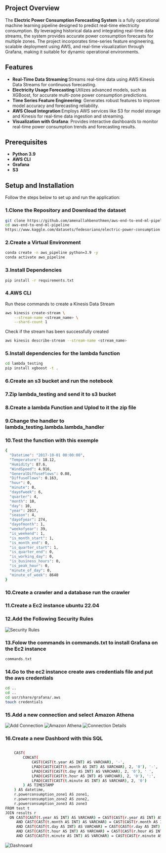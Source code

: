 ## Project Overview

The **Electric Power Consumption Forecasting System** is a fully operational machine learning pipeline designed to predict real-time electricity consumption. By leveraging historical data and integrating real-time data streams, the system provides accurate power consumption forecasts for multiple zones. The project incorporates time-series feature engineering, scalable deployment using AWS, and real-time visualization through Grafana, making it suitable for dynamic operational environments.
## Features

- **Real-Time Data Streaming**:Streams real-time data using AWS Kinesis Data Streams for continuous forecasting.
- **Electricity Usage Forecasting**:Utilizes advanced models, such as XGBoost, for accurate multi-zone power consumption predictions.
- **Time Series Feature Engineering**: Generates robust features to improve model accuracy and forecasting reliability.
- **AWS Cloud Integration**:Employs AWS services like S3 for model storage and Kinesis for real-time data ingestion and streaming.
- **Visualization with Grafana**: Provides interactive dashboards to monitor real-time power consumption trends and forecasting results.



## Prerequisites

- **Python 3.9** 
- **AWS CLI**
- **Grafana**
- **S3**

## Setup and Installation

Follow the steps below to set up and run the application:

### 1.Clone the Repository and Download the dataset

```bash
git clone https://github.com/amenallahbenothmen/aws-end-to-end-ml-pipeline.git
cd aws-end-to-end-ml-pipeline
https://www.kaggle.com/datasets/fedesoriano/electric-power-consumption

```

### 2.Create a Virtual Environment

```bash
conda create -n aws_pipeline python=3.9 -y
conda activate aws_pipeline
```


### 3.Install Dependencies

```bash
pip install -r requirements.txt

```

### 4.AWS CLI

Run these commands to create a Kinesis Data Stream

```bash
aws kinesis create-stream \
    --stream-name <stream_name> \
    --shard-count 1

```
Check if the stream has been successfully created

```bash
aws kinesis describe-stream --stream-name <stream_name>

```
### 5.Install dependencies for the lambda function 

```bash
cd lambda_testing
pip install xgboost -t .

```

### 6.Create an s3 bucket and run the notebook

### 7.Zip lambda_testing and send it to s3 bucket 

### 8.Create a lambda Function and Uplod to it the zip file 

### 9.Change the handler to lambda_testing.lambda.lambda_handler

### 10.Test the function with this exemple

```bash
{
  "Datetime": "2017-10-01 00:00:00",
  "Temperature": 18.12,
  "Humidity": 87.6,
  "WindSpeed": 4.916,
  "GeneralDiffuseFlows": 0.08,
  "DiffuseFlows": 0.163,
  "hour": 0,
  "minute": 0,
  "dayofweek": 6,
  "quarter": 4,
  "month": 10,
  "day": 10,
  "year": 2017,
  "season": 4,
  "dayofyear": 274,
  "dayofmonth": 1,
  "weekofyear": 39,
  "is_weekend": 1,
  "is_month_start": 1,
  "is_month_end": 0,
  "is_quarter_start": 1,
  "is_quarter_end": 0,
  "is_working_day": 0,
  "is_business_hours": 0,
  "is_peak_hour": 0,
  "minute_of_day": 0,
  "minute_of_week": 8640
}

```

### 10.Create a crawler and a database run the crawler

### 11.Create a Ec2 instance ubuntu 22.04

### 12.Add the Following Security Rules

![Security Rules](images/security.png)

### 13.Folow the commands in commands.txt to install Grafana on the Ec2 instance

```bash
commands.txt
```
### 14.Go to the ec2 instance create aws credentials file and put the aws credentials

```bash
cd ..
cd ..
cd usr/share/grafana/.aws
touch credentials

```

### 15.Add a new connection and select Amazon Athena

![Add Connection](images/addconnection.png)
![Amazon Athena](images/athena.png)
![Connection Details](images/details.png)

### 16.Create a new Dashbord with this SQL 

```bash

    CAST(
        CONCAT(
            CAST(CAST(t.year AS INT) AS VARCHAR), '-', 
            LPAD(CAST(CAST(t.month AS INT) AS VARCHAR), 2, '0'), '-', 
            LPAD(CAST(CAST(t.day AS INT) AS VARCHAR), 2, '0'), ' ', 
            LPAD(CAST(CAST(t.hour AS INT) AS VARCHAR), 2, '0'), ':', 
            LPAD(CAST(CAST(t.minute AS INT) AS VARCHAR), 2, '0')
        ) AS TIMESTAMP
    ) AS datetime,
    r.powerconsumption_zone1 AS zone1,
    r.powerconsumption_zone2 AS zone2,
    r.powerconsumption_zone3 AS zone3
FROM test t
JOIN results r 
  ON CAST(CAST(t.year AS INT) AS VARCHAR) = CAST(CAST(r.year AS INT) AS VARCHAR)
     AND CAST(CAST(t.month AS INT) AS VARCHAR) = CAST(CAST(r.month AS INT) AS VARCHAR)
     AND CAST(CAST(t.day AS INT) AS VARCHAR) = CAST(CAST(r.day AS INT) AS VARCHAR)
     AND CAST(CAST(t.hour AS INT) AS VARCHAR) = CAST(CAST(r.hour AS INT) AS VARCHAR)
     AND CAST(CAST(t.minute AS INT) AS VARCHAR) = CAST(CAST(r.minute AS INT) AS VARCHAR);

```
![Dashnoard](images/dashboard.png)



